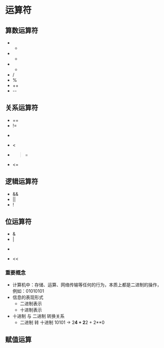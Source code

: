 # 运算符
## 算数运算符
* +
* -
* *
* /
* %
* ++
* --

## 关系运算符
* ==
* != 
* >
* <
* >=
* <=

## 逻辑运算符
* &&
* ||
* !

## 位运算符
* &
* |
* >>
* <<
### 重要概念
* 计算机中：存储、运算、网络传输等任何的行为，本质上都是二进制的操作，例如：01010101
* 信息的表现形式
  * 二进制表示
  * 十进制表示
* 十进制 与 二进制 转换关系
  * 二进制 转 十进制
  10101  ->  2**4 + 2**2 + 2**0

## 赋值运算

